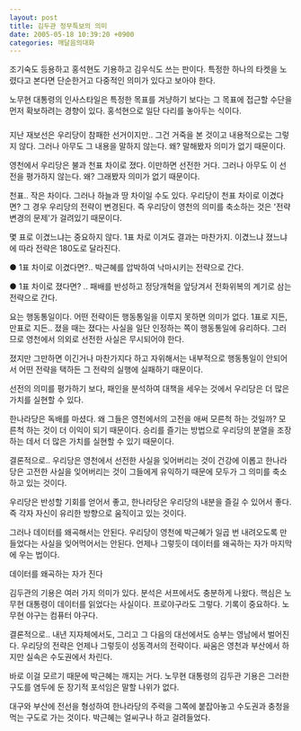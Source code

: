 ```yaml
---
layout: post
title: 김두관 정무특보의 의미
date: 2005-05-18 10:39:20 +0900
categories: 깨달음의대화
---
```

조기숙도 등용하고 홍석현도 기용하고 김우식도 쓰는 판이다. 특정한 하나의 타켓을 노렸다고 본다면 단순한거고 다중적인 의미가 있다고 보아야 한다.
  

  
노무현 대통령의 인사스타일은 특정한 목표를 겨냥하기 보다는 그 목표에 접근할 수단을 먼저 확보하려는 경향이 있다. 홍석현으로 일단 다리를 놓아두는 식이다.
  

  
###
  

  
지난 재보선은 우리당이 참패한 선거이지만.. 그건 거죽을 본 것이고 내용적으로는 그렇지 않다. 그러나 아무도 그 내용을 말하지 않는다. 왜? 말해봤자 의미가 없기 때문이다.
  

  
영천에서 우리당은 불과 천표 차이로 졌다. 이만하면 선전한 거다. 그러나 아무도 이 선전을 평가하지 않는다. 왜? 그래봤자 의미가 없기 때문이다.
  

  
천표.. 작은 차이다. 그러나 하늘과 땅 차이일 수도 있다. 우리당이 천표 차이로 이겼다면? 그 경우 우리당의 전략이 변경된다. 즉 우리당이 영천의 의미를 축소하는 것은 '전략변경의 문제'가 걸려있기 때문이다.
  

  
몇 표로 이겼느냐는 중요하지 않다. 1표 차로 이겨도 결과는 마찬가지. 이겼느냐 졌느냐에 따라 전략은 180도로 달라진다.
  

  
● 1표 차이로 이겼다면?.. 박근혜를 압박하여 낙마시키는 전략으로 간다.
  
● 1표 차이로 졌다면? .. 패배를 반성하고 정당개혁을 앞당겨서 전화위복의 계기로 삼는 전략으로 간다.
  

  
요는 행동통일이다. 어떤 전략이든 행동통일을 이루지 못하면 의미가 없다. 1표로 지든, 만표로 지든.. 졌을 때는 졌다는 사실을 일단 인정하는 쪽이 행동통일에 유리하다. 그러므로 영천에서 의외로 선전한 사실은 무시되어야 한다.
  

  
졌지만 그만하면 이긴거나 마찬가지다 하고 자위해서는 내부적으로 행동통일이 안되어서 어떤 전략을 택하든 그 전략의 실행에 실패하기 때문이다.
  

  
선전의 의미를 평가하기 보다, 패인을 분석하여 대책을 세우는 것에서 우리당은 더 많은 가치를 실현할 수 있다.
  

  
한나라당은 독배를 마셨다. 왜 그들은 영천에서의 고전을 애써 모른척 하는 것일까? 모른척 하는 것이 더 이익이 되기 때문이다. 승리를 즐기는 방법으로 우리당의 분열을 조장하는 데서 더 많은 가치를 실현할 수 있기 때문이다.
  

  
결론적으로.. 우리당은 영천에서 선전한 사실을 잊어버리는 것이 건강에 이롭고 한나라당은 고전한 사실을 잊어버리는 것이 그들에게 유익하기 때문에 모두가 그 의미를 축소하고 있는 것이다.
  

  
우리당은 반성할 기회를 얻어서 좋고, 한나라당은 우리당의 내분을 즐길 수 있어서 좋다. 즉 각자 자신이 유리한 방향으로 움직이고 있는 것이다.
  

  
그러나 데이터를 왜곡해서는 안된다. 우리당이 영천에 박근혜가 일곱 번 내려오도록 만들었다는 사실을 잊어먹어서는 안된다. 언제나 그렇듯이 데이터를 왜곡하는 자가 마지막에 우는 법이다.
  

  
데이터를 왜곡하는 자가 진다
  

  
김두관의 기용은 여러 가지 의미가 있다. 분석은 서프에서도 충분하게 나왔다. 핵심은 노무현 대통령이 데이터를 읽었다는 사실이다. 프로야구라도 그렇다. 기록이 중요하다. 노무현 야구는 컴퓨터 야구다.
  

  
결론적으로.. 내년 지자체에서도, 그리고 그 다음의 대선에서도 승부는 영남에서 벌어진다. 우리당의 전략은 언제나 그렇듯이 성동격서의 전략이다. 싸움은 영천과 부산에서 하지만 실속은 수도권에서 차린다.
  

  
바로 이걸 모르기 때문에 박근혜는 깨지는 거다. 노무현 대통령의 김두관 기용은 그러한 구도를 염두에 둔 장기적 포석임은 말할 나위가 없다.
  

  
대구와 부산에 전선을 형성하여 한나라당의 주력을 그쪽에 붙잡아놓고 수도권과 충청을 먹는 구도로 가는 것이다. 박근혜는 얼씨구나 하고 걸려들었다.